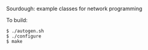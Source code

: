 Sourdough: example classes for network programming

To build:

	$ ./autogen.sh
	$ ./configure
	$ make

